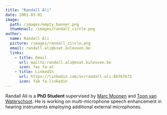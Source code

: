 ```yaml
---
title: "Randall Ali"
date: 2001-03-01
image: 
  path: /images/empty_banner.png
  thumbnail: /images/randall_circle.png
author:
  name: Randall Ali
  picture: /images/randall_circle.png
  email: randall.ali@esat.kuleuven.be
  links:
    - title: Email
      url: mailto:randall.ali@esat.kuleuven.be
      icon: fas fa-at    
    - title: LinkedIn
      url: https://linkedin.com/in/randall-ali-0b767b72
      icon: fab fa-linkedin
---
```


Randall Ali is a **PhD Student** supervised by [Marc Moonen](http://www.esat.kuleuven.be/stadius/person.php?persid=2) and [Toon van Waterschoot](https://github.com/tvanwate/tvanwate.github.io/blob/master/team/toon_vanwaterschoot). He is working on multi-microphone speech enhancement in hearing instruments employing additional external microphones.
